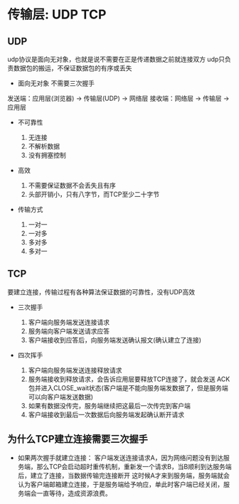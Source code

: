 # 传输层: UDP TCP

## UDP

udp协议是面向无对象，也就是说不需要在正是传递数据之前就连接双方
udp只负责数据包的搬运，不保证数据包的有序或丢失

- 面向无对象
  不需要三次握手

发送端：应用层(浏览器) -> 传输层(UDP) -> 网络层
接收端：网络层 -> 传输层 -> 应用层

- 不可靠性
  1. 无连接
  2. 不解析数据
  3. 没有拥塞控制

- 高效
  1. 不需要保证数据不会丢失且有序
  2. 头部开销小，只有八字节，而TCP至少二十字节

- 传输方式
  1. 一对一
  2. 一对多
  3. 多对多
  4. 多对一

## TCP

  要建立连接，传输过程有各种算法保证数据的可靠性，没有UDP高效

- 三次握手

  1. 客户端向服务端发送连接请求
  2. 服务端向客户端发送请求应答
  3. 客户端接收到应答后，向服务端发送确认报文(确认建立了连接)

- 四次挥手

  1. 客户端向服务端发送连接释放请求
  2. 服务端接收到释放请求，会告诉应用层要释放TCP连接了，就会发送
  ACK包并进入CLOSE_wait状态(客户端是不能向服务端发数据了，但是服务端可以向客户端发送数据)
  3. 如果有数据没传完，服务端继续把这最后一次传完到客户端
  4. 客户端接收到最后一次数据后向服务端发起确认断开请求

## 为什么TCP建立连接需要三次握手


- 如果两次握手就建立连接：
客户端发送连接请求A，因为网络问题没有到达服务端，那么TCP会启动超时重传机制，重新发一个请求B，当B顺利到达服务端后，建立了连接，当数据传输完连接断开
这时候A才来到服务端，服务端就会认为客户端邮箱建立连接，于是服务端给予响应，单此时客户端已经关闭，服务端会一直等待，造成资源浪费。
